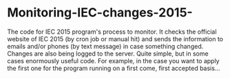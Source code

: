 # Monitoring-IEC-changes-2015-
The code for IEC 2015 program's process to monitor. It checks the official website of IEC 2015 (by cron job or manual hit) and sends the information to emails and/or phones (by text message) in case something changed. Changes are also being logged to the server. Quite simple, but in some cases enormously useful code. For example, in the case you want to apply the first one for the program running on a first come, first accepted basis...
